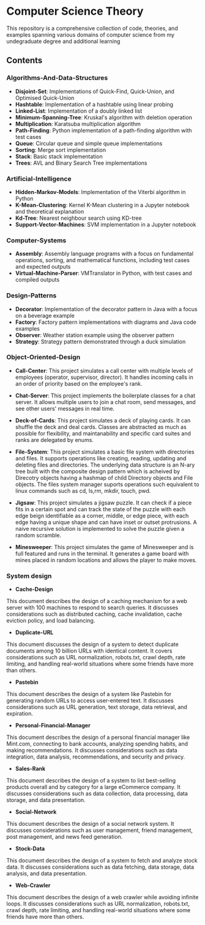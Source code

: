 # Computer Science Theory

This repository is a comprehensive collection of code, theories, and examples spanning various domains of computer science from my undegraduate degree and additional learning

## Contents

### Algorithms-And-Data-Structures

- **Disjoint-Set**: Implementations of Quick-Find, Quick-Union, and Optimised Quick-Union
- **Hashtable**: Implementation of a hashtable using linear probing
- **Linked-List**: Implementation of a doubly linked list
- **Minimum-Spanning-Tree**: Kruskal's algorithm with deletion operation
- **Multiplication**: Karatsuba multiplication algorithm
- **Path-Finding**: Python implementation of a path-finding algorithm with test cases
- **Queue**: Circular queue and simple queue implementations
- **Sorting**: Merge sort implementation
- **Stack**: Basic stack implementation
- **Trees**: AVL and Binary Search Tree implementations

### Artificial-Intelligence

- **Hidden-Markov-Models**: Implementation of the Viterbi algorithm in Python
- **K-Mean-Clustering**: Kernel K-Mean clustering in a Jupyter notebook and theoretical explanation
- **Kd-Tree**: Nearest neighbour search using KD-tree
- **Support-Vector-Machines**: SVM implementation in a Jupyter notebook

### Computer-Systems

- **Assembly**: Assembly language programs with a focus on fundamental operations, sorting, and mathematical functions, including test cases and expected outputs
- **Virtual-Machine-Parser**: VMTranslator in Python, with test cases and compiled outputs

### Design-Patterns

- **Decorator**: Implementation of the decorator pattern in Java with a focus on a beverage example
- **Factory**: Factory pattern implementations with diagrams and Java code examples
- **Observer**: Weather station example using the observer pattern
- **Strategy**: Strategy pattern demonstrated through a duck simulation

### Object-Oriented-Design

- **Call-Center**: This project simulates a call center with multiple levels of employees (operator, supervisor, director). It handles incoming calls in an order of priority based on the employee's rank.

- **Chat-Server**: This project implements the boilerplate classes for a chat server. It allows multiple users to join a chat room, send messages, and see other users' messages in real time.

- **Deck-of-Cards**: This project simulates a deck of playing cards. It can shuffle the deck and deal cards. Classes are abstracted as much as possible for flexibility, and maintanability and specific card suites and ranks are delegated by enums.

- **File-System**: This project simulates a basic file system with directories and files. It supports operations like creating, reading, updating and deleting files and directories. The underlying data structure is an N-ary tree built with the composite design pattern which is acheived by Direcotry objects having a hashmap of child Directory objects and File objects. The files system manager suports operations such equivalent to linux commands such as cd, ls,rm, mkdir, touch, pwd.

- **Jigsaw**: This project simulates a jigsaw puzzle. It can check if a piece fits in a certain spot and can track the state of the puzzle with each edge beign identifiable as a corner, middle, or edge piece, with each edge having a unique shape and can have inset or outset protrusions. A naive recursive solution is implemented to solve the puzzle given a random scramble.

- **Minesweeper**: This project simulates the game of Minesweeper and is full featured and runs in the terminal. It generates a game board with mines placed in random locations and allows the player to make moves.

### System design

- **Cache-Design**

This document describes the design of a caching mechanism for a web server with 100 machines to respond to search queries. It discusses considerations such as distributed caching, cache invalidation, cache eviction policy, and load balancing.

- **Duplicate-URL**

This document discusses the design of a system to detect duplicate documents among 10 billion URLs with identical content. It covers considerations such as URL normalization, robots.txt, crawl depth, rate limiting, and handling real-world situations where some friends have more than others.

- **Pastebin**

This document describes the design of a system like Pastebin for generating random URLs to access user-entered text. It discusses considerations such as URL generation, text storage, data retrieval, and expiration.

- **Personal-Financial-Manager**

This document describes the design of a personal financial manager like Mint.com, connecting to bank accounts, analyzing spending habits, and making recommendations. It discusses considerations such as data integration, data analysis, recommendations, and security and privacy.

- **Sales-Rank**

This document describes the design of a system to list best-selling products overall and by category for a large eCommerce company. It discusses considerations such as data collection, data processing, data storage, and data presentation.

- **Social-Network**

This document describes the design of a social network system. It discusses considerations such as user management, friend management, post management, and news feed generation.

- **Stock-Data**

This document describes the design of a system to fetch and analyze stock data. It discusses considerations such as data fetching, data storage, data analysis, and data presentation.

- **Web-Crawler**

This document describes the design of a web crawler while avoiding infinite loops. It discusses considerations such as URL normalization, robots.txt, crawl depth, rate limiting, and handling real-world situations where some friends have more than others.
